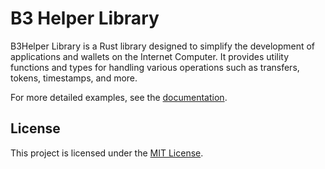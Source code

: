 # B3 Helper Library

B3Helper Library is a Rust library designed to simplify the development of applications and wallets on the Internet Computer. It provides utility functions and types for handling various operations such as transfers, tokens, timestamps, and more.

For more detailed examples, see the [documentation](https://docs.rs/b3_helper_lib).

## License

This project is licensed under the [MIT License](LICENSE).
